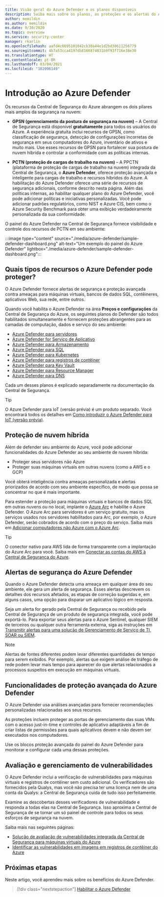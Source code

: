 ```yaml
---
title: Visão geral do Azure Defender e os planos disponíveis
description: Saiba mais sobre os planos, as proteções e os alertas do Azure Defender. Depois, habilite o Azure Defender nas suas assinaturas para ter segurança avançada.
author: memildin
ms.author: memildin
ms.date: 9/30/2020
ms.topic: overview
ms.service: security-center
manager: rkarlin
ms.openlocfilehash: aafd4c6695101042cb30a44e1d2bd30611256779
ms.sourcegitcommit: 4b7a53cca4197db8166874831b9f93f716e38e30
ms.translationtype: HT
ms.contentlocale: pt-BR
ms.lasthandoff: 03/04/2021
ms.locfileid: "102096149"
---
```

# <a name="introduction-to-azure-defender"></a>Introdução ao Azure Defender

Os recursos da Central de Segurança do Azure abrangem os dois pilares mais amplos da segurança na nuvem:

- **GPSN (gerenciamento da postura de segurança na nuvem)** – A Central de Segurança está disponível **gratuitamente** para todos os usuários do Azure. A experiência gratuita inclui recursos de GPSN, como classificação de segurança, detecção de configurações incorretas de segurança em seus computadores do Azure, inventário de ativos e muito mais. Use esses recursos de GPSN para fortalecer sua postura de nuvem híbrida e controlar a conformidade com as políticas internas.

- **PCTN (proteção de cargas de trabalho na nuvem)** – A PPCTN (plataforma de proteção de cargas de trabalho na nuvem) integrada da Central de Segurança, o **Azure Defender**, oferece proteção avançada e inteligente para cargas de trabalho e recursos híbridos do Azure. A habilitação do Azure Defender oferece uma série de recursos de segurança adicionais, conforme descrito nesta página. Além das políticas internas, ao habilitar qualquer plano do Azure Defender, você pode adicionar políticas e iniciativas personalizadas. Você pode adicionar padrões regulatórios, como NIST e Azure CIS, bem como o Azure Security Benchmark para obter uma exibição verdadeiramente personalizada da sua conformidade.

O painel do Azure Defender na Central de Segurança fornece visibilidade e controle dos recursos de PCTN em seu ambiente:

:::image type="content" source="./media/azure-defender/sample-defender-dashboard.png" alt-text="Um exemplo do painel do Azure Defender" lightbox="./media/azure-defender/sample-defender-dashboard.png":::

## <a name="what-resource-types-can-azure-defender-secure"></a>Quais tipos de recursos o Azure Defender pode proteger?

O Azure Defender fornece alertas de segurança e proteção avançada contra ameaças para máquinas virtuais, bancos de dados SQL, contêineres, aplicativos Web, sua rede, entre outros.

Quando você habilita o Azure Defender na área **Preços e configurações** da Central de Segurança do Azure, os seguintes planos do Defender são todos habilitados simultaneamente e fornecem proteções abrangentes para as camadas de computação, dados e serviço do seu ambiente:

- [Azure Defender para servidores](defender-for-servers-introduction.md)
- [Azure Defender for Serviço de Aplicativo](defender-for-app-service-introduction.md)
- [Azure Defender para Armazenamento](defender-for-storage-introduction.md)
- [Azure Defender para SQL](defender-for-sql-introduction.md)
- [Azure Defender para Kubernetes](defender-for-kubernetes-introduction.md)
- [Azure Defender para registros de contêiner](defender-for-container-registries-introduction.md)
- [Azure Defender para Key Vault](defender-for-key-vault-introduction.md)
- [Azure Defender para Resource Manager](defender-for-resource-manager-introduction.md)
- [Azure Defender para DNS](defender-for-dns-introduction.md)

Cada um desses planos é explicado separadamente na documentação da Central de Segurança.

> [!TIP]
> O Azure Defender para IoT (versão prévia) é um produto separado. Você encontrará todos os detalhes em [Como introduzir o Azure Defender para IoT (versão prévia)](../defender-for-iot/overview.md). 

## <a name="hybrid-cloud-protection"></a>Proteção de nuvem híbrida

Além de defender seu ambiente do Azure, você pode adicionar funcionalidades do Azure Defender ao seu ambiente de nuvem híbrida:

- Proteger seus servidores não Azure
- Proteger suas máquinas virtuais em outras nuvens (como a AWS e o GCP)

Você obterá inteligência contra ameaças personalizada e alertas priorizados de acordo com seu ambiente específico, de modo que possa se concentrar no que é mais importante.

Para estender a proteção para máquinas virtuais e bancos de dados SQL em outras nuvens ou no local, implante o [Azure Arc](https://azure.microsoft.com/services/azure-arc/) e habilite o Azure Defender. O Azure Arc para servidores é um serviço gratuito, mas os serviços usados nos servidores habilitados para Arc, por exemplo, o Azure Defender, serão cobrados de acordo com o preço do serviço. Saiba mais em [Adicionar computadores não Azure com o Azure Arc](quickstart-onboard-machines.md#add-non-azure-machines-with-azure-arc).

> [!TIP]
> O conector nativo para AWS lida de forma transparente com a implantação do Azure Arc para você. Saiba mais em [Conectar as contas do AWS à Central de Segurança do Azure](quickstart-onboard-aws.md).



## <a name="azure-defender-security-alerts"></a>Alertas de segurança do Azure Defender 

Quando o Azure Defender detecta uma ameaça em qualquer área do seu ambiente, ele gera um alerta de segurança. Esses alertas descrevem os detalhes dos recursos afetados, as etapas de correção sugeridas e, em alguns casos, uma opção para disparar um aplicativo lógico em resposta.

Seja um alerta for gerado pela Central de Segurança ou recebido pela Central de Segurança de um produto de segurança integrada, você pode exportá-lo. Para exportar seus alertas para o Azure Sentinel, qualquer SIEM de terceiros ou qualquer outra ferramenta externa, siga as instruções em [Transmitir alertas para uma solução de Gerenciamento de Serviço de TI, SOAR ou SIEM](export-to-siem.md).

> [!NOTE]
> Alertas de fontes diferentes podem levar diferentes quantidades de tempo para serem exibidos. Por exemplo, alertas que exigem análise de tráfego de rede podem levar mais tempo para aparecer do que alertas relacionados a processos suspeitos em execução em máquinas virtuais.


## <a name="azure-defender-advanced-protection-capabilities"></a>Funcionalidades de proteção avançada do Azure Defender

O Azure Defender usa análises avançadas para fornecer recomendações personalizadas relacionadas aos seus recursos. 

As proteções incluem proteger as portas de gerenciamento das suas VMs com o acesso just-in-time e controles de aplicativo adaptáveis a fim de criar listas de permissões para quais aplicativos devem e não devem ser executados nos computadores. 

Use os blocos proteção avançada do painel do Azure Defender para monitorar e configurar cada uma dessas proteções. 

## <a name="vulnerability-assessment-and-management"></a>Avaliação e gerenciamento de vulnerabilidades

O Azure Defender inclui a verificação de vulnerabilidades para máquinas virtuais e registros de contêiner sem custo adicional. Os verificadores são fornecidos pela Qualys, mas você não precisa ter uma licença nem de uma conta da Qualys: a Central de Segurança cuida de tudo isso perfeitamente. 

Examine as descobertas desses verificadores de vulnerabilidade e responda a todas elas na Central de Segurança. Isso aproxima a Central de Segurança de se tornar um só painel de controle para todos os seus esforços de segurança na nuvem.

Saiba mais nas seguintes páginas:

- [Solução de avaliação de vulnerabilidades integrada da Central de Segurança para máquinas virtuais do Azure](deploy-vulnerability-assessment-vm.md)
- [Identificar as vulnerabilidades em imagens em registros de contêiner do Azure](defender-for-container-registries-usage.md#identify-vulnerabilities-in-images-in-other-container-registries)



## <a name="next-steps"></a>Próximas etapas

Neste artigo, você aprendeu mais sobre os benefícios do Azure Defender. 

> [!div class="nextstepaction"]
> [Habilitar o Azure Defender](enable-azure-defender.md)